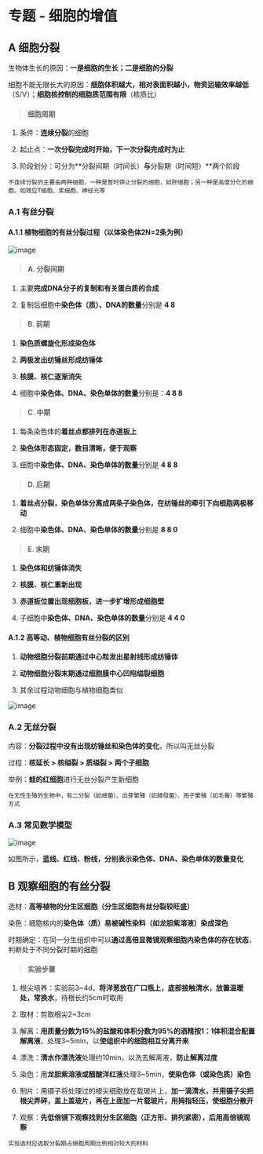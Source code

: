 # 专题 - 细胞的增值

## A 细胞分裂

生物体生长的原因：**一是细胞的生长；二是细胞的分裂**<br>

细胞不能无限长大的原因：**细胞体积越大，相对表面积越小，物资运输效率越低**（S/V）；**细胞核控制的细胞质范围有限**（核质比）<br>

> #### 细胞周期

1. 条件：**连续分裂**的细胞

2. 起止点：**一次分裂完成时开始，下一次分裂完成时为止**

3. 阶段划分：可分为**分裂间期（时间长）**与**分裂期（时间短）**两个阶段

```
不连续分裂的主要由两种细胞，一种是暂时停止分裂的细胞，如肝细胞；另一种是高度分化的细胞，如效应T细胞、浆细胞、神经元等
```

### A.1 有丝分裂

#### A.1.1 植物细胞的有丝分裂过程（以体染色体2N=2条为例）

![image](http://h.hiphotos.baidu.com/zhidao/pic/item/cf1b9d16fdfaaf518ce9a5a58c5494eef01f7aa5.jpg)

> #### A. 分裂间期

1. 主要**完成DNA分子的复制和有关蛋白质的合成**

2. 复制后细胞中**染色体（质）、DNA的数量**分别是 **4 8**

> #### B. 前期

1. **染色质螺旋化形成染色体**

2. **两极发出纺锤丝形成纺锤体**

3. **核膜、核仁逐渐消失**

4. 细胞中**染色体、DNA、染色单体的数量**分别是：**4 8 8**

> #### C. 中期

1. 每条染色体的**着丝点都排列在赤道板上**

2. **染色体形态固定，数目清晰，便于观察**

3. 细胞中**染色体、DNA、染色单体的数量**分别是 **4 8 8**

> #### D. 后期

1. **着丝点分裂，染色单体分离成两条子染色体，在纺锤丝的牵引下向细胞两极移动**

2. 细胞中**染色体、DNA、染色单体的数量**分别是 **8 8 0**

> #### E. 末期

1. **染色体和纺锤体消失**

2. **核膜、核仁重新出现**

3. **赤道板位置出现细胞板，进一步扩增形成细胞壁**

4. 子细胞中**染色体、DNA、染色单体的数量**分别是 **4 4 0**

#### A.1.2 高等动、植物细胞有丝分裂的区别

1. **动物细胞分裂前期通过中心粒发出星射线形成纺锤体**

2. **动物细胞分裂末期通过细胞膜中心凹陷缢裂细胞**

3. 其余过程动物细胞与植物细胞类似

![image](http://img.wesiedu.com/upload/6/bb/6bb6daea643341dc25fd060ad086f2c9_thumb.png)

### A.2 无丝分裂

内容：**分裂过程中没有出现纺锤丝和染色体的变化**，所以叫无丝分裂<br>

过程：**核延长 > 核缢裂 > 质缢裂 > 两个子细胞**<br>

举例：**蛙的红细胞**进行无丝分裂产生新细胞

```
在无性生殖的生物中，有二分裂（如细菌）、出芽繁殖（如酵母菌）、孢子繁殖（如毛霉）等繁殖方式
```

### A.3 常见数学模型

![image](https://timgsa.baidu.com/timg?image&quality=80&size=b9999_10000&sec=1524063069428&di=e764b1cb990feeafcd0c99b021190f5d&imgtype=0&src=http%3A%2F%2Fs11.sinaimg.cn%2Fmiddle%2F6779f3ebg87536e7b4a8a%26690)

如图所示，**蓝线、红线、粉线，分别表示染色体、DNA、染色单体的数量变化**

## B 观察细胞的有丝分裂

选材：**高等植物的分生区细胞（分生区细胞有丝分裂较旺盛）**<br>

染色：细胞核内的**染色体（质）易被碱性染料（如龙胆紫溶液）染成深色**<br>

时期确定：在同一分生组织中可以**通过高倍显微镜观察细胞内染色体的存在状态**，判断处于不同分裂时期的细胞<br>

> #### 实验步骤

1. 根尖培养：实验前3~4d，**将洋葱放在广口瓶上，底部接触清水，放置温暖处，常换水**，待根长约5cm时取用

2. 取材：剪取根尖2~3cm

3. 解离：**用质量分数为15%的盐酸和体积分数为95%的酒精按1：1体积混合配置解离液**，处理3~5min，以**使组织中的细胞相互分离开来**

4. 漂洗：**清水作漂洗液**处理约10min，以洗去解离液，**防止解离过度**

5. 染色：用**龙胆紫溶液或醋酸洋红液**处理3~5min，**使染色体（或染色质）染色**

6. 制片：用镊子将处理过的根尖细胞放在载玻片上，**加一滴清水，并用镊子尖把根尖弄碎，盖上盖玻片，再在上面加一片载玻片，用拇指轻压，使细胞分散开**

7. 观察：**先低倍镜下观察找到分生区细胞（正方形、排列紧密），后用高倍镜观察**


```
实验选材应选取分裂期占细胞周期比例相对较大的材料
```

